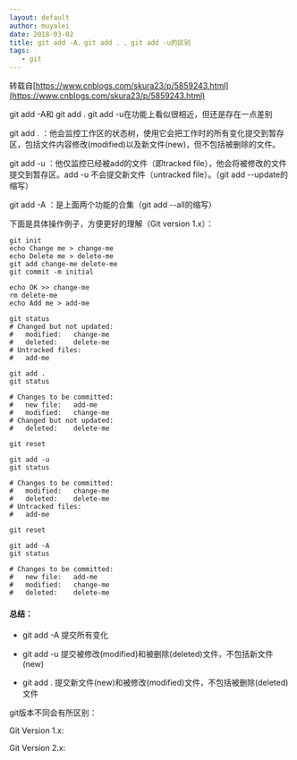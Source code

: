 ```yaml
---
layout: default
author: muyalei
date: 2018-03-02
title: git add -A、git add . 、git add -u的区别
tags:
   - git
---
```


转载自[https://www.cnblogs.com/skura23/p/5859243.html](https://www.cnblogs.com/skura23/p/5859243.html)

git add -A和 git add .   git add -u在功能上看似很相近，但还是存在一点差别

git add . ：他会监控工作区的状态树，使用它会把工作时的所有变化提交到暂存区，包括文件内容修改(modified)以及新文件(new)，但不包括被删除的文件。

git add -u ：他仅监控已经被add的文件（即tracked file），他会将被修改的文件提交到暂存区。add -u 不会提交新文件（untracked file）。（git add --update的缩写）

git add -A ：是上面两个功能的合集（git add --all的缩写）

下面是具体操作例子，方便更好的理解（Git version 1.x）：
```
git init
echo Change me > change-me
echo Delete me > delete-me
git add change-me delete-me
git commit -m initial

echo OK >> change-me
rm delete-me
echo Add me > add-me

git status
# Changed but not updated:
#   modified:   change-me
#   deleted:    delete-me
# Untracked files:
#   add-me

git add .
git status

# Changes to be committed:
#   new file:   add-me
#   modified:   change-me
# Changed but not updated:
#   deleted:    delete-me

git reset

git add -u
git status

# Changes to be committed:
#   modified:   change-me
#   deleted:    delete-me
# Untracked files:
#   add-me

git reset

git add -A
git status

# Changes to be committed:
#   new file:   add-me
#   modified:   change-me
#   deleted:    delete-me
```
#### 总结：

- git add -A  提交所有变化

- git add -u  提交被修改(modified)和被删除(deleted)文件，不包括新文件(new)

- git add .  提交新文件(new)和被修改(modified)文件，不包括被删除(deleted)文件

git版本不同会有所区别：

Git Version 1.x: 
![]()

Git Version 2.x: 
![]()
